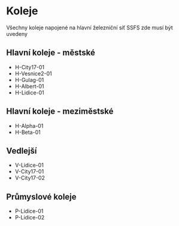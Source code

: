 # Koleje
Všechny koleje napojené na hlavní železniční síť SSFS zde musí být uvedeny

## Hlavní koleje - městské
- H-City17-01
- H-Vesnice2-01
- H-Gulag-01
- H-Albert-01
- H-Lidice-01

## Hlavní koleje - meziměstské
- H-Alpha-01
- H-Beta-01

## Vedlejší
- V-Lidice-01
- V-City17-01
- V-City17-02

## Průmyslové koleje
- P-Lidice-01
- P-Lidice-02